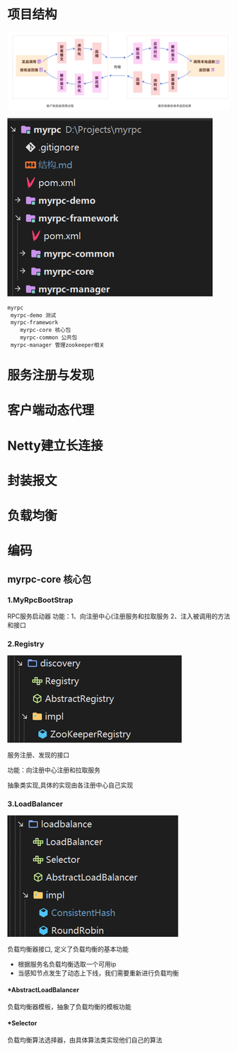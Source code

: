 # 项目结构

![image-20231019235833531](结构.assets/image-20231019235833531.png)

![image-20231018171309273](结构.assets/image-20231018171309273.png)

```
myrpc
 myrpc-demo 测试
 myrpc-framework
    myrpc-core 核心包
    myrpc-common 公共包 
 myrpc-manager 管理zookeeper相关
```

# 服务注册与发现



# 客户端动态代理

# Netty建立长连接

# 封装报文

# 负载均衡

# 编码

## myrpc-core 核心包

### 1.MyRpcBootStrap

  RPC服务启动器
  功能：1、向注册中心(注册服务和拉取服务  2、注入被调用的方法和接口

### 2.Registry



![image-20231019234604821](结构.assets/image-20231019234604821.png)



服务注册、发现的接口

 功能：向注册中心注册和拉取服务

抽象类实现,具体的实现由各注册中心自己实现

### 3.LoadBalancer

![image-20231019235204070](结构.assets/image-20231019235204070.png)

 负载均衡器接口, 定义了负载均衡的基本功能

- 根据服务名负载均衡选取一个可用ip
- 当感知节点发生了动态上下线，我们需要重新进行负载均衡

#### *AbstractLoadBalancer

负载均衡器模板，抽象了负载均衡的模板功能

#### *Selector

负载均衡算法选择器，由具体算法类实现他们自己的算法

